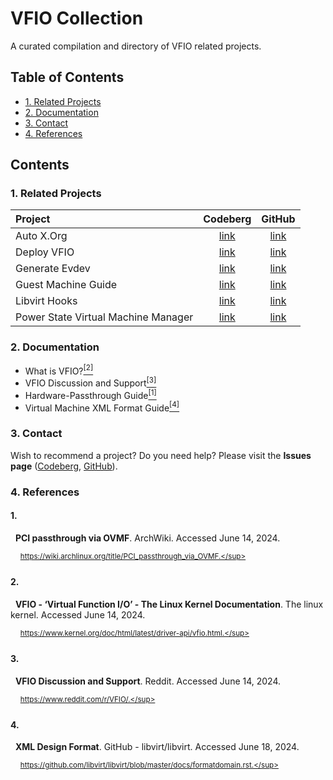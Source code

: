 # VFIO Collection
A curated compilation and directory of VFIO related projects.

## Table of Contents
- [1. Related Projects](#1-related-projects)
- [2. Documentation](#2-documentation)
- [3. Contact](#3-contact)
- [4. References](#4-references)

## Contents
### 1. Related Projects
| Project                             | Codeberg                  | GitHub                  |
| :---                                | :---:                     | :---:                   |
| Auto X.Org                          | [link][related-codeberg1] | [link][related-github1] |
| Deploy VFIO                         | [link][related-codeberg2] | [link][related-github2] |
| Generate Evdev                      | [link][related-codeberg3] | [link][related-github3] |
| Guest Machine Guide                 | [link][related-codeberg4] | [link][related-github4] |
| Libvirt Hooks                       | [link][related-codeberg5] | [link][related-github5] |
| Power State Virtual Machine Manager | [link][related-codeberg6] | [link][related-github6] |

[related-codeberg1]: https://codeberg.org/portellam/auto-xorg
[related-github1]:   https://github.com/portellam/auto-xorg
[related-codeberg2]: https://codeberg.org/portellam/deploy-VFIO
[related-github2]:   https://github.com/portellam/deploy-VFIO
[related-codeberg3]: https://codeberg.org/portellam/generate-evdev
[related-github3]:   https://github.com/portellam/generate-evdev
[related-codeberg4]: https://codeberg.org/portellam/guest-machine-guide
[related-github4]:   https://github.com/portellam/guest-machine-guide
[related-codeberg5]: https://codeberg.org/portellam/libvirt-hooks
[related-github5]:   https://github.com/portellam/libvirt-hooks
[related-codeberg6]: https://codeberg.org/portellam/powerstate-virtmanager
[related-github6]:   https://github.com/portellam/powerstate-virtmanager

### 2. Documentation
- What is VFIO?[<sup>[2]</sup>](#2)
- VFIO Discussion and Support[<sup>[3]</sup>](#3)
- Hardware-Passthrough Guide[<sup>[1]</sup>](#1)
- Virtual Machine XML Format Guide[<sup>[4]</sup>](#4)

### 3. Contact
Wish to recommend a project? Do you
need help? Please visit the **Issues page** ([Codeberg][codeberg-issues],
[GitHub][github-issues]).

[codeberg-issues]: https://codeberg.org/portellam/vfio-collection/issues
[github-issues]:   https://github.com/portellam/vfio-collection/issues

### 4. References
#### 1.
&nbsp;&nbsp;**PCI passthrough via OVMF**. ArchWiki. Accessed June 14, 2024.

&nbsp;&nbsp;&nbsp;&nbsp;<sup>https://wiki.archlinux.org/title/PCI_passthrough_via_OVMF.</sup>

#### 2.
&nbsp;&nbsp;**VFIO - ‘Virtual Function I/O’ - The Linux Kernel Documentation**.
The linux kernel. Accessed June 14, 2024.

&nbsp;&nbsp;&nbsp;&nbsp;<sup>https://www.kernel.org/doc/html/latest/driver-api/vfio.html.</sup>

#### 3.
&nbsp;&nbsp;**VFIO Discussion and Support**. Reddit. Accessed June 14, 2024.

&nbsp;&nbsp;&nbsp;&nbsp;<sup>https://www.reddit.com/r/VFIO/.</sup>

#### 4.
&nbsp;&nbsp;**XML Design Format**. GitHub - libvirt/libvirt. Accessed June 18, 2024.

&nbsp;&nbsp;&nbsp;&nbsp;<sup>https://github.com/libvirt/libvirt/blob/master/docs/formatdomain.rst.</sup>
